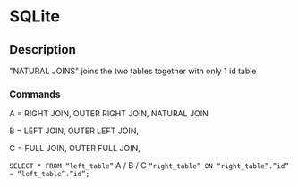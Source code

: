 # SQLite
## Description

"NATURAL JOINS" joins the two tables together with only 1 id table

### Commands
A = RIGHT JOIN, OUTER RIGHT JOIN, NATURAL JOIN

B = LEFT JOIN, OUTER LEFT JOIN, 

C = FULL JOIN, OUTER FULL JOIN, 

`SELECT * FROM “left_table”` A / B / C `“right_table” ON “right_table”.”id” = “left_table”.”id”;`
